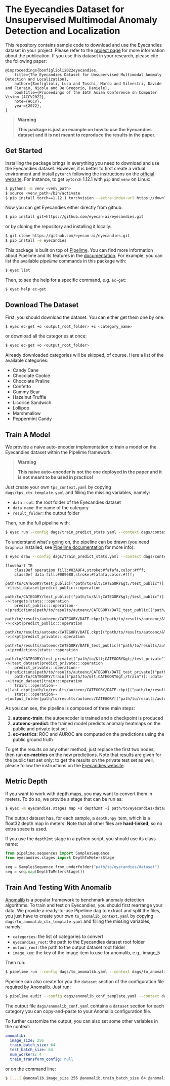 # The Eyecandies Dataset for Unsupervised Multimodal Anomaly Detection and Localization

This repository contains sample code to download and use the Eyecandies dataset in your project. Please refer to the [project page](https://eyecan-ai.github.io/eyecandies/) for more information about the publication. If you use this dataset in your research, please cite the following paper:

```
@inproceedings{bonfiglioli2022eyecandies,
    title={The Eyecandies Dataset for Unsupervised Multimodal Anomaly Detection and Localization},
    author={Bonfiglioli, Luca and Toschi, Marco and Silvestri, Davide and Fioraio, Nicola and De Gregorio, Daniele},
    booktitle={Proceedings of the 16th Asian Conference on Computer Vision (ACCV2022},
    note={ACCV},
    year={2022},
}
```

> **Warning**
>
> **This package is just an example on how to use the Eyecandies dataset and it is not meant to reproduce the results in the paper.**

## Get Started

Installing the package brings in everything you need to download and use the Eyecandies dataset.
However, it is better to first create a virtual environment and install `pytorch` following the instructions on the [official website](https://pytorch.org/get-started/locally/). For instance, to get `pytorch` 1.12.1 with `pip` and `venv` on Linux:

```bash
$ python3 -m venv <venv_path>
$ source <venv_path>/bin/activate
$ pip install torch==1.12.1 torchvision --extra-index-url https://download.pytorch.org/whl/cu116
```

Now you can get Eyecandies either directly from github:

```bash
$ pip install git+https://github.com/eyecan-ai/eyecandies.git
```

or by cloning the repository and installing it locally:

```bash
$ git clone https://github.com/eyecan-ai/eyecandies.git
$ pip install -e eyecandies
```

This package is built on top of [Pipelime](https://github.com/eyecan-ai/pipelime-python/).
You can find more information about Pipelime and its features in the [documentation](https://pipelime-python.readthedocs.io).
For example, you can list the available *pipelime* commands in this package with:

```bash
$ eyec list
```

Then, to see the help for a specific command, e.g. `ec-get`:

```bash
$ eyec help ec-get
```

## Download The Dataset

First, you should download the dataset. You can either get them one by one:

```bash
$ eyec ec-get +o <output_root_folder> +c <category_name>
```

or download all the categories at once:

```bash
$ eyec ec-get +o <output_root_folder>
```

Already downloaded categories will be skipped, of course. Here a list of the available categories:
- Candy Cane
- Chocolate Cookie
- Chocolate Praline
- Confetto
- Gummy Bear
- Hazelnut Truffle
- Licorice Sandwich
- Lollipop
- Marshmallow
- Peppermint Candy

## Train A Model

We provide a naive auto-encoder implementation to train a model on the Eyecandies dataset within the Pipelime framework.

> **Warning**
>
> **This naive auto-encoder is not the one deployed in the paper and it is not meant to be used in practice!**

Just create your own `tps_context.yaml` by copying `dags/tps_ctx_template.yaml` and filling the missing variables, namely:
- `data.root`: the root folder of the Eyecandies dataset
- `data.name`: the name of the category
- `result_folder`: the output folder

Then, run the full pipeline with:

```bash
$ eyec run --config dags/train_predict_stats.yaml --context dags/context.yaml
```

To understand what's going on, the pipeline can be drawn (you need `Graphviz` installed, see [Pipelime documentation](https://pipelime-python.readthedocs.io/en/latest/get_started/installation.html) for more info):

```bash
$ eyec draw --config dags/train_predict_stats.yaml --context dags/context.yaml
```

```mermaid
flowchart TB
    classDef operation fill:#03A9F4,stroke:#fafafa,color:#fff;
    classDef data fill:#009688,stroke:#fafafa,color:#fff;
    path/to/CATEGORY/test_public[("path/to/&lt;CATEGORY&gt;/test_public")]:::data-->|test_dataset|predict_public:::operation
    path/to/CATEGORY/test_public[("path/to/&lt;CATEGORY&gt;/test_public")]:::data-->|targets|stats:::operation
    predict_public:::operation-->|predictions|path/to/results/autoenc/CATEGORY/DATE_test_public[("path/to/results/autoenc/&lt;CATEGORY&gt;/&lt;DATE&gt;_test_public")]:::data
    path/to/results/autoenc/CATEGORY/DATE.ckpt[("path/to/results/autoenc/&lt;CATEGORY&gt;/&lt;DATE&gt;.ckpt")]:::data-->|ckpt|predict_public:::operation
    path/to/results/autoenc/CATEGORY/DATE.ckpt[("path/to/results/autoenc/&lt;CATEGORY&gt;/&lt;DATE&gt;.ckpt")]:::data-->|ckpt|predict_private:::operation
    path/to/results/autoenc/CATEGORY/DATE_test_public[("path/to/results/autoenc/&lt;CATEGORY&gt;/&lt;DATE&gt;_test_public")]:::data-->|predictions|stats:::operation
    path/to/CATEGORY/test_private[("path/to/&lt;CATEGORY&gt;/test_private")]:::data-->|test_dataset|predict_private:::operation
    predict_private:::operation-->|predictions|path/to/results/autoenc/CATEGORY/DATE_test_private[("path/to/results/autoenc/&lt;CATEGORY&gt;/&lt;DATE&gt;_test_private")]:::data
    path/to/CATEGORY/train[("path/to/&lt;CATEGORY&gt;/train")]:::data-->|train_dataset|train:::operation
    train:::operation-->|last_ckpt|path/to/results/autoenc/CATEGORY/DATE.ckpt[("path/to/results/autoenc/&lt;CATEGORY&gt;/&lt;DATE&gt;.ckpt")]:::data
    stats:::operation-->|output_folder|path/to/results/autoenc/CATEGORY[("path/to/results/autoenc/&lt;CATEGORY&gt")]:::data
```

As you can see, the pipeline is composed of three main steps:
1. **autoenc-train**: the autoencoder is trained and a checkpoint is produced
2. **autoenc-predict**: the trained model predicts anomaly heatmaps on the public and private test set
3. **ec-metrics**: ROC and AUROC are computed on the predictions using the public ground truth

To get the results on any other method, just replace the first two nodes, then run **ec-metrics** on the new predictions. Note that results are given for the public test set only: to get the results on the private test set as well, please follow the instructions on the [Eyecandies website](https://eyecan-ai.github.io/eyecandies/).

## Metric Depth

If you want to work with depth maps, you may want to convert them in meters.
To do so, we provide a stage that can be run as:

```bash
$ eyec -m eyecandies.stages map +s depth2mt +i path/to/eyecandies/dataset +o path/to/output/dataset
```

The output dataset has, for each sample, a `depth.npy` item, which is a float32 depth map in meters.
Note that all other files are **hard-linked**, so no extra space is used.

If you use the `depth2mt` stage in a python script, you should use its class name:

```python
from pipelime.sequences import SamplesSequence
from eyecandies.stages import DepthToMetersStage

seq = SamplesSequence.from_underfolder("path/to/eyecandies/dataset")
seq = seq.map(DepthToMetersStage())
```

## Train And Testing With Anomalib

[Anomalib](https://github.com/openvinotoolkit/anomalib) is a popular framework to benchmark anomaly detection algorithms. To train and test on Eyecandies, you should first rearrange your data. We provide a ready-to-use Pipelime dag to extract and split the files, you just have to create your own `to_anomalib_context.yaml` by copying `dags/to_anomalib_ctx_template.yaml` and filling the missing variables, namely:
- `categories`: the list of categories to convert
- `eyecandies_root`: the path to the Eyecandies dataset root folder
- `output_root`: the path to the output dataset root folder
- `image_key`: the key of the image item to use for anomalib, e.g., image_5

Then run:

```bash
$ pipelime run --config dags/to_anomalib.yaml --context dags/to_anomalib_context.yaml
```

Pipelime can also create for you the `dataset` section of the configuration file required by Anomalib. Just run:

```bash
$ pipelime audit --config dags/anomalib_conf_template.yaml --context dags/to_anomalib_context.yaml -o dags/anomalib_conf.yaml
```

The output file `dags/anomalib_conf.yaml` contains a `dataset` section for each category you can copy-and-paste to your Anomalib configuration file.

To further customize the output, you can also set some other variables in the context:

```yaml
anomalib:
  image_size: 256
  train_batch_size: 64
  test_batch_size: 64
  num_workers: 4
  train_transform_config: null
```

or on the command line:

```bash
$ [...] @anomalib.image_size 256 @anomalib.train_batch_size 64 @anomalib.test_batch_size 64 @anomalib.num_workers 4 @anomalib.train_transform_config null
```
